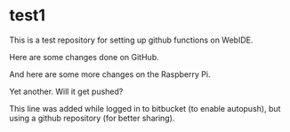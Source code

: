 # test1
This is a test repository for setting up github functions on WebIDE.

Here are some changes done on GitHub.

And here are some more changes on the Raspberry Pi.

Yet another. Will it get pushed?

This line was added while logged in to bitbucket (to enable autopush), but using a github repository (for better sharing).
